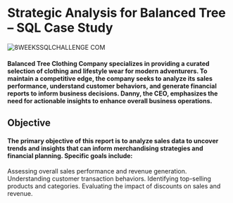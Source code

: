 # Strategic Analysis for Balanced Tree – SQL Case Study   

![8WEEKSSQLCHALLENGE COM](https://github.com/user-attachments/assets/7a81bb31-a513-4124-b111-6db3fbb87c36)


#### Balanced Tree Clothing Company specializes in providing a curated selection of clothing and lifestyle wear for modern adventurers. To maintain a competitive edge, the company seeks to analyze its sales performance, understand customer behaviors, and generate financial reports to inform business decisions. Danny, the CEO, emphasizes the need for actionable insights to enhance overall business operations.
## Objective
#### The primary objective of this report is to analyze sales data to uncover trends and insights that can inform merchandising strategies and financial planning. Specific goals include:
Assessing overall sales performance and revenue generation.
Understanding customer transaction behaviors.
Identifying top-selling products and categories.
Evaluating the impact of discounts on sales and revenue.
